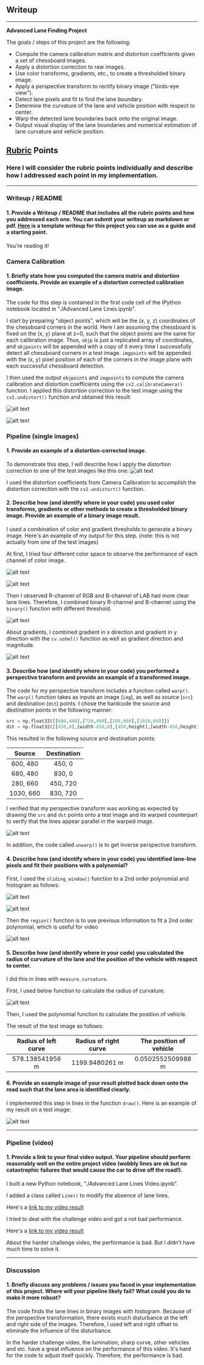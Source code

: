 ## Writeup

---

**Advanced Lane Finding Project**

The goals / steps of this project are the following:

* Compute the camera calibration matrix and distortion coefficients given a set of chessboard images.
* Apply a distortion correction to raw images.
* Use color transforms, gradients, etc., to create a thresholded binary image.
* Apply a perspective transform to rectify binary image ("birds-eye view").
* Detect lane pixels and fit to find the lane boundary.
* Determine the curvature of the lane and vehicle position with respect to center.
* Warp the detected lane boundaries back onto the original image.
* Output visual display of the lane boundaries and numerical estimation of lane curvature and vehicle position.

[//]: # (Image References)

[image1]: ./output_images/camera_calibration.png "Camera Calibration"
[image2]: ./output_images/undistort_output.png "Undistorted"
[image3]: ./output_images/distortion_corrected_color_image.png "Undistorted Color Image"
[image4]: ./output_images/RGB_HSV.png "RGB HSV"
[image5]: ./output_images/HLS_LAB.png "HLS LAB"
[image6]: ./output_images/binary_color_image.png "Binary Image"
[image7]: ./output_images/gradient.png "Gradient"
[image8]: ./output_images/warp.png "Warped Image"
[image9]: ./output_images/sliding_window.png "Sliding Window"
[image10]: ./output_images/histogram.png "Histogram"
[image11]: ./output_images/region.png "Rigion"
[image12]: ./output_images/function.png "Radius Function"
[image13]: ./output_images/plot.png "Plot Region"

[image4]: ./examples/warped_straight_lines.jpg "Warp Example"
[image5]: ./examples/color_fit_lines.jpg "Fit Visual"
[image6]: ./examples/example_output.jpg "Output"
[video1]: ./project_video.mp4 "Video"

## [Rubric](https://review.udacity.com/#!/rubrics/571/view) Points

### Here I will consider the rubric points individually and describe how I addressed each point in my implementation.  

---

### Writeup / README

#### 1. Provide a Writeup / README that includes all the rubric points and how you addressed each one.  You can submit your writeup as markdown or pdf.  [Here](https://github.com/udacity/CarND-Advanced-Lane-Lines/blob/master/writeup_template.md) is a template writeup for this project you can use as a guide and a starting point.  

You're reading it!

### Camera Calibration

#### 1. Briefly state how you computed the camera matrix and distortion coefficients. Provide an example of a distortion corrected calibration image.

The code for this step is contained in the first code cell of the IPython notebook located in "./Advanced Lane Lines.ipynb".

I start by preparing "object points", which will be the (x, y, z) coordinates of the chessboard corners in the world. Here I am assuming the chessboard is fixed on the (x, y) plane at z=0, such that the object points are the same for each calibration image.  Thus, `objp` is just a replicated array of coordinates, and `objpoints` will be appended with a copy of it every time I successfully detect all chessboard corners in a test image.  `imgpoints` will be appended with the (x, y) pixel position of each of the corners in the image plane with each successful chessboard detection.  

I then used the output `objpoints` and `imgpoints` to compute the camera calibration and distortion coefficients using the `cv2.calibrateCamera()` function.  I applied this distortion correction to the test image using the `cv2.undistort()` function and obtained this result: 

![alt text][image1]

![alt text][image2]

### Pipeline (single images)

#### 1. Provide an example of a distortion-corrected image.

To demonstrate this step, I will describe how I apply the distortion correction to one of the test images like this one:
![alt text][image3]

I used the distortion coefficients from Camera Calibration to accomplish the distortion correction with the `cv2.undistort()` function.

#### 2. Describe how (and identify where in your code) you used color transforms, gradients or other methods to create a thresholded binary image.  Provide an example of a binary image result.

I used a combination of color and gradient thresholds to generate a binary image.  Here's an example of my output for this step.  (note: this is not actually from one of the test images)

At first, I tried four different color space to observe the performance of each channel of color image.

![alt text][image4]

![alt text][image5]

Then I observed R-channel of RGB and B-channel of LAB had more clear lane lines. Therefore, I combined binary R-channel and B-channel using the `binary()` function with different threshold.

![alt text][image6]

About gradients, I combined gradient in x direction and gradient in y direction with the `cv.sobel()` function as well as gradient direction and magnitude.

![alt text][image7]

#### 3. Describe how (and identify where in your code) you performed a perspective transform and provide an example of a transformed image.

The code for my perspective transform includes a function called `warp()`.  The `warp()` function takes as inputs an image (`img`), as well as source (`src`) and destination (`dst`) points.  I chose the hardcode the source and destination points in the following manner:

```python
src = np.float32([[600,480],[720,480],[280,660],[1030,660]])
dst = np.float32([[450,0],[width-450,0],[450,height],[width-450,height]])
```

This resulted in the following source and destination points:

| Source        | Destination   | 
|:-------------:|:-------------:| 
| 600, 480      | 450, 0        | 
| 680, 480      | 830, 0        |
| 280, 660      | 450, 720      |
| 1030, 660     | 830, 720      |

I verified that my perspective transform was working as expected by drawing the `src` and `dst` points onto a test image and its warped counterpart to verify that the lines appear parallel in the warped image.

![alt text][image8]

In addition, the code called `unwarp()` is to get inverse perspective transform.

#### 4. Describe how (and identify where in your code) you identified lane-line pixels and fit their positions with a polynomial?

First, I used the `sliding_window()` function to a 2nd order polynomial and histogram as follows:

![alt text][image9]

![alt text][image10]

Then the `region()` function is to use previous information to fit a 2nd order polynomial, which is useful for video

![alt text][image11]

#### 5. Describe how (and identify where in your code) you calculated the radius of curvature of the lane and the position of the vehicle with respect to center.

I did this in lines with `measure_curvature`.

First, I used below function to calculate the radius of curvature.

![alt text][image12]

Then, I used the polynomial function to calculate the position of vehicle.

The result of the test image as follows:

| Radius of left curve | Radius of right curve | The position of vehicle | 
|:--------------------:|:---------------------:|:-----------------------:| 
| 578.138541956 m      | 1199.9480261 m        | 0.0502552509988 m       |

#### 6. Provide an example image of your result plotted back down onto the road such that the lane area is identified clearly.

I implemented this step in lines in the function `draw()`. Here is an example of my result on a test image:

![alt text][image13]

---

### Pipeline (video)

#### 1. Provide a link to your final video output.  Your pipeline should perform reasonably well on the entire project video (wobbly lines are ok but no catastrophic failures that would cause the car to drive off the road!).

I built a new Python notebook, "./Advanced Lane Lines Video.ipynb".

I added a class called `Line()` to modify the absence of lane lines.

Here's a [link to my video result](./project_video_out.mp4)

I tried to deal with the challenge video and got a not bad performance.

Here's a [link to my video result](./challenge_video_out.mp4)

About the harder challenge video, the performance is bad. But I didn't have much time to solve it.

---

### Discussion

#### 1. Briefly discuss any problems / issues you faced in your implementation of this project.  Where will your pipeline likely fail?  What could you do to make it more robust?

The code finds the lane lines in binary images with histogram. Because of the perspective transformation, there exists much disturbance at the left and right side of the images. Therefore, I used left and right offset to eliminate the influence of the disturbance.

In the harder challenge video, the lumination, sharp curve, other vehicles and etc. have a great influence on the performance of this video. It's hard for the code to adjust itself quickly. Therefore, the performance is bad.
